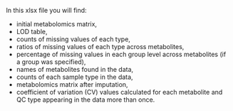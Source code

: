 In this xlsx file you will find:

* initial metabolomics matrix,
* LOD table,
* counts of missing values of each type,
* ratios of missing values of each type across metabolites,
* percentage of missing values in each group level across metabolites (if a group was specified),
* names of metabolites found in the data,
* counts of each sample type in the data,
* metabolomics matrix after imputation,
* coefficient of variation (CV) values calculated for each metabolite and QC type appearing in the data more than once.
